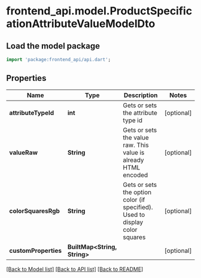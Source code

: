 # frontend_api.model.ProductSpecificationAttributeValueModelDto

## Load the model package
```dart
import 'package:frontend_api/api.dart';
```

## Properties
Name | Type | Description | Notes
------------ | ------------- | ------------- | -------------
**attributeTypeId** | **int** | Gets or sets the attribute type id | [optional] 
**valueRaw** | **String** | Gets or sets the value raw. This value is already HTML encoded | [optional] 
**colorSquaresRgb** | **String** | Gets or sets the option color (if specified). Used to display color squares | [optional] 
**customProperties** | **BuiltMap&lt;String, String&gt;** |  | [optional] 

[[Back to Model list]](../README.md#documentation-for-models) [[Back to API list]](../README.md#documentation-for-api-endpoints) [[Back to README]](../README.md)


